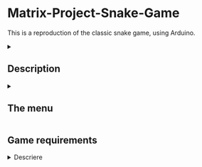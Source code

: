 # Matrix-Project-Snake-Game

This is a reproduction of the classic snake game, using Arduino.

<details>
  <summary><h2><b>Description</b></h2></summary>
</details>

<details>
  <summary><h2><b>The menu</b></h2></summary>
  
 **1. Intro Message**
 
   - When powering up a game, a greeting message shown for a few moments
     
 **2. Contain the following categories:**
 
**Start game:** start the level

**Settings:**

– LCD brightness control 

– Matrix brightness control

– Sounds on or off

**About:** include details about the creator of the game

**How to play** include how the game works

  **3. While playing the game:** display relevant info
  
– Score

– Time

  **4. Upon game ending:**
  
Display relevant game info: score, time, lives left etc. Must
inform player if he/she beat the highscore. This menu
should only be closed by the player, pressing a button.
 

</details>

 ## Game requirements

<details>
<summary>Descriere</summary>
  
Aici poți să incluzi o scurtă descriere a proiectului.

</details>
